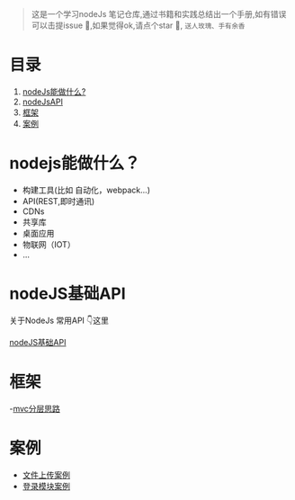 > 这是一个学习nodeJs 笔记仓库,通过书籍和实践总结出一个手册,如有错误可以击提issue 💪,如果觉得ok,请点个star 🙏, `送人玫瑰、手有余香`

# 目录
1. [nodeJs能做什么?](#nodejs能做什么?)
2. [nodeJsAPI](#nodeJS基础API)
3. [框架](#框架)
4. [案例](#案例)

# nodejs能做什么？
- 构建工具(比如 自动化，webpack...)
- API(REST,即时通讯)
- CDNs
- 共享库
- 桌面应用
- 物联网（IOT）
- ...


# nodeJS基础API
关于NodeJs 常用API 👇这里

[nodeJS基础API](./node.basic.md)

# 框架
  -[mvc分层思路](./framework/user-mvc)
# 案例
  - [文件上传案例](./demo/fileUpload/) 
  - [登录模块案例](./demo/login/) 